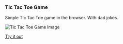 ### Tic Tac Toe Game ###

Simple Tic Tac Toe game in the browser. With dad jokes.

![Tic Tac Toe Game Image](https://github.com/Luka-DV/Tic-Tac-Toe/assets/110667466/d2ad85de-c685-4043-9995-9a3266710d01)

[Try it out](https://dads-tic-tac-toe.netlify.app)

